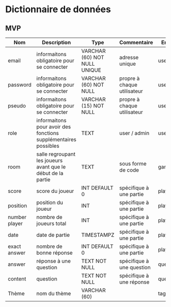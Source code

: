 # Dictionnaire de données

## MVP

<!-- - login: permet de se connecter `/login`
- contact: permet de contacter les admins du site  `/contact`
- inscription: permet qu'un visiteur se créer un compte `/signin`
- profil: permet de modifier ses informations `/profil`
- historique: permet de récupérer les informations de l'historique des partie de l'utilisateur `/history`
- admin: permet d'effectuer les actions inhérente au rôle d'administrateur du site (lire les contacts, rajouter des questions, etc) `/admin`
- partie: lors d'un join ou suite à une création de partie `/room` -->

Nom |   Description                     | Type   | Commentaire                              | Entité                     |
-------|--------------------------------|--------|----------------------------------------------------|---------------------------------|
|   email     |   informaitons obligatoire pour se connecter      |    VARCHAR (60) NOT NULL UNIQUE     |   adresse unique    |     user    |
|   password     |   informaitons obligatoire pour se connecter      |    VARCHAR (60) NOT NULL     |   propre à chaque utilisateur    |     user    |
|   pseudo     |   informaitons obligatoire pour se connecter      |    VARCHAR (15) NOT NULL      |   propre à chaque utilisateur    |     user    |
|   role     |   informaitons pour avoir des fonctions supplémentaires possibles      |    TEXT     |   user / admin    |     user    |
|   room     |   salle regroupant les joueurs avant que le début de la partie      |    TEXT     |   sous forme de code    |     game    |
|   score     |   score du joueur      |    INT DEFAULT 0     |   spécifique à une partie  |     play    |
|   position     |   position du joueur      |    INT     |   spécifique à une partie    |     play    |
|   number player     |   nombre de joueurs total       |    INT     |   spécifique à une partie    |     play    |
|   date     |   date de partie      |    TIMESTAMPZ     |   spécifique à une partie    |     play    |
|   exact answer     |   nombre de bonne réponse      |    INT DEFAULT 0     |   spécifique à une partie    |     play    |
|   answer     |   réponse à une question      |    TEXT NOT NULL     |   spécifique à une question    |     question    |
|   content     |   question      |    TEXT NOT NULL     |   spécifique à une réponse    |      question    |
|   Thème     |   nom du thème      |    VARCHAR (60)     |       |     tag    |

         
<!-- ## Evolutions potentielles

Numero      |   Endpoint           | HTTP | Données à transmettre | Description                     |
------------|----------------------|------|-----------------------|---------------------------------|
1           |  /contact            | GET  | subject, content      | Récupère les messages des formulaires de contact
2           |  /profil/user/[id]   | DELETE| id,pseudo            | L'utilisateur peut supprimer définitivement son compte -->